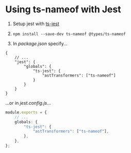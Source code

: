 ﻿# Using ts-nameof with Jest

1. Setup jest with [ts-jest](https://github.com/kulshekhar/ts-jest)

2. `npm install --save-dev ts-nameof @types/ts-nameof`

3. In _package.json_ specify...

```jsonc
{
    // ...
    "jest": {
        "globals": {
            "ts-jest": {
                "astTransformers": ["ts-nameof"]
            }
        }
    }
}
```

...or in _jest.config.js_...

```ts
module.exports = {
    // ...
    globals: {
        "ts-jest": {
            "astTransformers": ["ts-nameof"],
        },
    },
};
```
